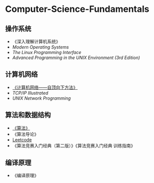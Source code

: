 # Computer-Science-Fundamentals
## 操作系统
- 《深入理解计算机系统》
- *Modern Operating Systems*
- *The Linux Programming Interface*
- *Advanced Programming in the UNIX Environment (3rd Edition)*
## 计算机网络
- [《计算机网络——自顶向下方法》](https://www.yuque.com/jiqizhixin/iqac57)
- *TCP/IP Illustrated*
- *UNIX Network Programming*
## 算法和数据结构
- [《算法》](https://www.yuque.com/jiqizhixin/qlq3a5)
- 《算法导论》
- [Leetcode](https://leetcode.com/problemset/all/)
-  《算法竞赛入门经典（第二版）》《算法竞赛入门经典 训练指南》
## 编译原理
- 《编译原理》
